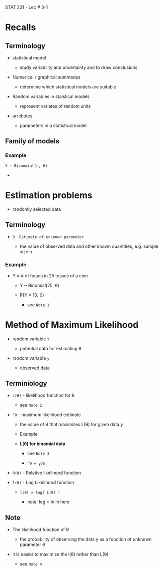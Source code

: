 STAT 231 - Lec # 3-1

# Recalls

## Terminology

* statistical model

	* study variability and uncertainty and to draw conclusions

* Numerical / graphical summaries

	* determine which statistical models are suitable

* Random variables in staistical models

	* represent variates of random units

* arrtibutes

	* parameters in a statistical model

## Family of models

### Example

```Y ~ Bionomial(n, θ)```

-

# Estimation problems

* randomly selected data

## Terminology


* ```θ``` - ```Estimate of unknown parameter```

	* the value of observed data and other known quantities, e.g. sample size n

### Example

* Y = # of heads in 25 tosses of a coin

	* Y ~ Binomial(25, θ)

	* P(Y = 10; θ)

		* see ```Note 1```


# Method of Maximum Likelihood

* random variable ```Y```

	* potential data for estimating θ

* random variable ```y```

	* observed data

## Terminiology

* ```L(θ)``` - likelihood function for θ

	* see ```Note 2```

* ```^θ``` - maximum likelihood estimate

	* the value of θ that maximizes L(θ) for given data y

	* Example

	* **L(θ) for binomial data**

		* see ```Note 3```

		* ```^θ = y/n```

* ```R(θ)``` - Relative likelihood function

* ```l(θ)``` - Log Likelihood function

	* ```l(θ) = log( L(θ) )```

		* note: log = ln in here

## Note

* The likelihood function of θ

	* the probability of observing the data y as a function of unknown parameter θ

* it is easier to maximize the l(θ) rather than L(θ)

	* see ```Note 4```